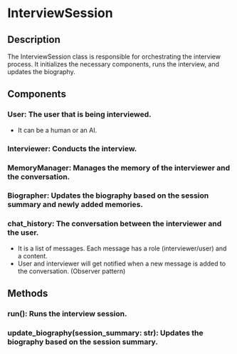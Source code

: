 # InterviewSession

## Description
The InterviewSession class is responsible for orchestrating the interview process. It initializes the necessary components, runs the interview, and updates the biography.

## Components
### User: The user that is being interviewed.
- It can be a human or an AI.
### Interviewer: Conducts the interview.
### MemoryManager: Manages the memory of the interviewer and the conversation.
### Biographer: Updates the biography based on the session summary and newly added memories.
### chat_history: The conversation between the interviewer and the user.
- It is a list of messages. Each message has a role (interviewer/user) and a content.
- User and interviewer will get notified when a new message is added to the conversation. (Observer pattern)


## Methods
### run(): Runs the interview session.
### update_biography(session_summary: str): Updates the biography based on the session summary.